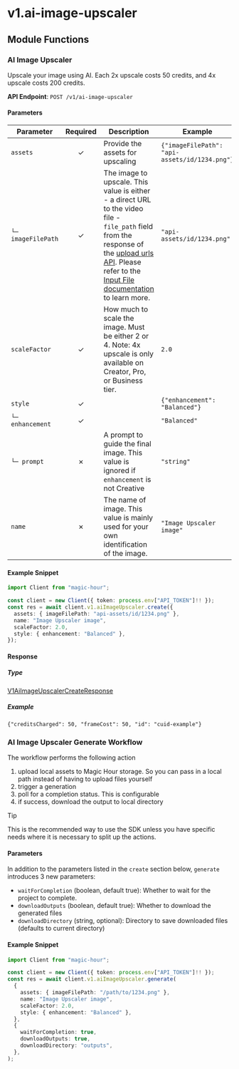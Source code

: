 # v1.ai-image-upscaler

## Module Functions
### AI Image Upscaler <a name="create"></a>

Upscale your image using AI. Each 2x upscale costs 50 credits, and 4x upscale costs 200 credits.

**API Endpoint**: `POST /v1/ai-image-upscaler`

#### Parameters

| Parameter | Required | Description | Example |
|-----------|:--------:|-------------|--------|
| `assets` | ✓ | Provide the assets for upscaling | `{"imageFilePath": "api-assets/id/1234.png"}` |
| `└─ imageFilePath` | ✓ | The image to upscale. This value is either - a direct URL to the video file - `file_path` field from the response of the [upload urls API](https://docs.magichour.ai/api-reference/files/generate-asset-upload-urls).  Please refer to the [Input File documentation](https://docs.magichour.ai/api-reference/files/generate-asset-upload-urls#input-file) to learn more.  | `"api-assets/id/1234.png"` |
| `scaleFactor` | ✓ | How much to scale the image. Must be either 2 or 4.              Note: 4x upscale is only available on Creator, Pro, or Business tier. | `2.0` |
| `style` | ✓ |  | `{"enhancement": "Balanced"}` |
| `└─ enhancement` | ✓ |  | `"Balanced"` |
| `└─ prompt` | ✗ | A prompt to guide the final image. This value is ignored if `enhancement` is not Creative | `"string"` |
| `name` | ✗ | The name of image. This value is mainly used for your own identification of the image. | `"Image Upscaler image"` |

#### Example Snippet

```typescript
import Client from "magic-hour";

const client = new Client({ token: process.env["API_TOKEN"]!! });
const res = await client.v1.aiImageUpscaler.create({
  assets: { imageFilePath: "api-assets/id/1234.png" },
  name: "Image Upscaler image",
  scaleFactor: 2.0,
  style: { enhancement: "Balanced" },
});

```

#### Response

##### Type
[V1AiImageUpscalerCreateResponse](/src/types/v1-ai-image-upscaler-create-response.ts)

##### Example
`{"creditsCharged": 50, "frameCost": 50, "id": "cuid-example"}`
<!-- CUSTOM DOCS START -->
### AI Image Upscaler Generate Workflow <a name="generate"></a>

The workflow performs the following action

1. upload local assets to Magic Hour storage. So you can pass in a local path instead of having to upload files yourself
2. trigger a generation
3. poll for a completion status. This is configurable
4. if success, download the output to local directory

> [!TIP]
> This is the recommended way to use the SDK unless you have specific needs where it is necessary to split up the actions.

#### Parameters

In addition to the parameters listed in the `create` section below, `generate` introduces 3 new parameters:

- `waitForCompletion` (boolean, default true): Whether to wait for the project to complete.
- `downloadOutputs` (boolean, default true): Whether to download the generated files
- `downloadDirectory` (string, optional): Directory to save downloaded files (defaults to current directory)

#### Example Snippet

```typescript
import Client from "magic-hour";

const client = new Client({ token: process.env["API_TOKEN"]!! });
const res = await client.v1.aiImageUpscaler.generate(
  {
    assets: { imageFilePath: "/path/to/1234.png" },
    name: "Image Upscaler image",
    scaleFactor: 2.0,
    style: { enhancement: "Balanced" },
  },
  {
    waitForCompletion: true,
    downloadOutputs: true,
    downloadDirectory: "outputs",
  },
);

```

<!-- CUSTOM DOCS END -->

